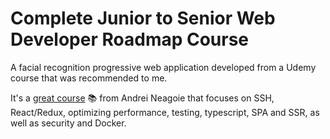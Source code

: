 # Complete Junior to Senior Web Developer Roadmap Course

A facial recognition progressive web application developed from a Udemy course that was recommended to me.  

It's a [great course](https://www.udemy.com/the-complete-junior-to-senior-web-developer-roadmap/ "Complete Junior to Senior Web Developer Roadmap") 📚 from Andrei Neagoie that focuses on SSH, React/Redux, optimizing performance, testing, typescript, SPA and SSR, as well as security and Docker.
